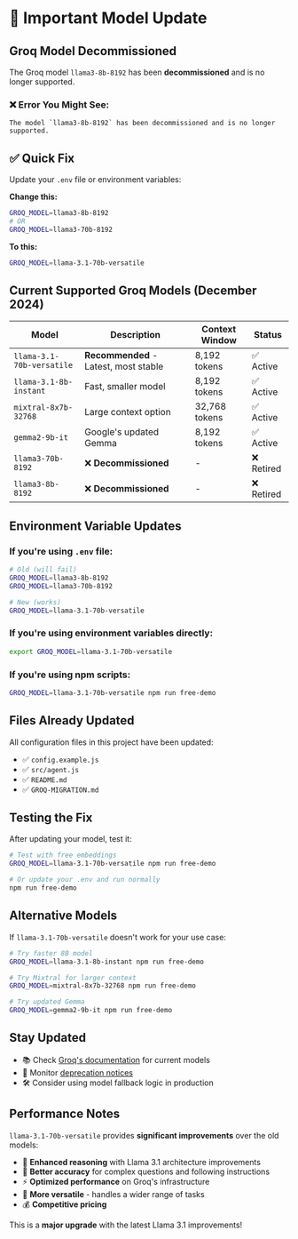# 🚨 Important Model Update

## Groq Model Decommissioned

The Groq model `llama3-8b-8192` has been **decommissioned** and is no longer supported.

### ❌ Error You Might See:
```
The model `llama3-8b-8192` has been decommissioned and is no longer supported.
```

## ✅ Quick Fix

Update your `.env` file or environment variables:

**Change this:**
```bash
GROQ_MODEL=llama3-8b-8192
# OR
GROQ_MODEL=llama3-70b-8192
```

**To this:**
```bash
GROQ_MODEL=llama-3.1-70b-versatile
```

## Current Supported Groq Models (December 2024)

| Model | Description | Context Window | Status |
|-------|-------------|----------------|--------|
| `llama-3.1-70b-versatile` | **Recommended** - Latest, most stable | 8,192 tokens | ✅ Active |
| `llama-3.1-8b-instant` | Fast, smaller model | 8,192 tokens | ✅ Active |
| `mixtral-8x7b-32768` | Large context option | 32,768 tokens | ✅ Active |
| `gemma2-9b-it` | Google's updated Gemma | 8,192 tokens | ✅ Active |
| `llama3-70b-8192` | ❌ **Decommissioned** | - | ❌ Retired |
| `llama3-8b-8192` | ❌ **Decommissioned** | - | ❌ Retired |

## Environment Variable Updates

### If you're using `.env` file:
```bash
# Old (will fail)
GROQ_MODEL=llama3-8b-8192
GROQ_MODEL=llama3-70b-8192

# New (works)
GROQ_MODEL=llama-3.1-70b-versatile
```

### If you're using environment variables directly:
```bash
export GROQ_MODEL=llama-3.1-70b-versatile
```

### If you're using npm scripts:
```bash
GROQ_MODEL=llama-3.1-70b-versatile npm run free-demo
```

## Files Already Updated

All configuration files in this project have been updated:
- ✅ `config.example.js`
- ✅ `src/agent.js` 
- ✅ `README.md`
- ✅ `GROQ-MIGRATION.md`

## Testing the Fix

After updating your model, test it:

```bash
# Test with free embeddings
GROQ_MODEL=llama-3.1-70b-versatile npm run free-demo

# Or update your .env and run normally
npm run free-demo
```

## Alternative Models

If `llama-3.1-70b-versatile` doesn't work for your use case:

```bash
# Try faster 8B model
GROQ_MODEL=llama-3.1-8b-instant npm run free-demo

# Try Mixtral for larger context
GROQ_MODEL=mixtral-8x7b-32768 npm run free-demo

# Try updated Gemma
GROQ_MODEL=gemma2-9b-it npm run free-demo
```

## Stay Updated

- 📚 Check [Groq's documentation](https://console.groq.com/docs/models) for current models
- 🔔 Monitor [deprecation notices](https://console.groq.com/docs/deprecations)
- 🛠️ Consider using model fallback logic in production

## Performance Notes

`llama-3.1-70b-versatile` provides **significant improvements** over the old models:
- 🧠 **Enhanced reasoning** with Llama 3.1 architecture improvements
- 🎯 **Better accuracy** for complex questions and following instructions
- ⚡ **Optimized performance** on Groq's infrastructure
- 🔧 **More versatile** - handles a wider range of tasks
- 💰 **Competitive pricing**

This is a **major upgrade** with the latest Llama 3.1 improvements!
